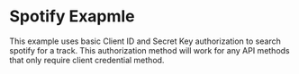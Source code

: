 # Spotify Exapmle

This example uses basic Client ID and Secret Key authorization to search spotify for a track. This authorization method will work for any API methods that only require client credential method.